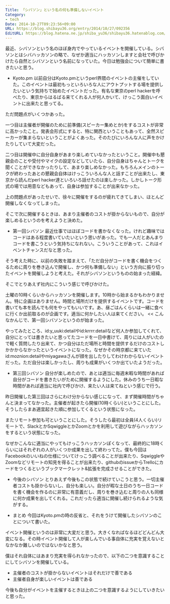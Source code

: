 ```yaml
---
Title: 「シバソン」という名の何も準備しないイベント
Category:
- tech
Date: 2014-10-27T09:23:56+09:00
URL: https://blog.shibayu36.org/entry/2014/10/27/092356
EditURL: https://blog.hatena.ne.jp/shiba_yu36/shibayu36.hatenablog.com/atom/entry/8454420450070489428
---
```


最近、シバソンという名のほぼ身内でやっているイベントを開催している。シバソンとはシバハッカソンの略で、なぜか適当にハッカソンしますと会社で呼びかけたら自然とシバソンという名前になっていた。今日は勉強会について簡単に書きたいと思う。

* Kyoto.pm
以前自分はKyoto.pmというperl界隈のイベントの主催をしていた。このイベントは最初もっといろいろな人にアウトプットする場を提供したいという気持ちで始めたイベントだった。有名な東京のperl hackerを呼べたり、東京からはるばる来てくれる人が何人かいて、けっこう面白いイベントに出来たと思ってる。


ただ問題点がいくつかあった。

一つ目は主催者が開催のために前準備(スピーカー集めとか)をするコストが非常に高かったこと。発表会形式にすると、特に関西ということもあって、全然スピーカーが集まらないということがよくあった。そのたびにいろんな人に声をかけたりしていて大変だった。

二つ目は開催中に自分自身があまり楽しめていなかったということ。開催中も懇親会のことや受付やマイクの設定などしていたら、自分自身はちゃんとトークを聞くことができなかったりして、あまり楽しめなかった。もちろんメインのトークが終わったあとの懇親会自体はけっこういろんな人と話すことが出来たし、東京から読んだperl hacker達といろいろ話せたのは楽しかった。しかしトーク形式の場では用意などもあって、自身は参加することが出来なかった。

上の問題点があったせいで、徐々に開催をするのが疲れてきてしまい、ほとんど開催しなくなってしまった。


そこで次に開催するときは、あまり主催者のコストが掛からないもので、自分が楽しめるというのを考えようと決めた。

* 第一回シバソン
最近仕事ではほぼコードを書かなくなった。けれど趣味ではコードはある程度書いていたいという思いがあった。でも一人だとあんまりコードを書こうという気持ちになれない。こういうことがあって、これはイベントチャンスだなと思った。

そう考えた時に、以前の失敗を踏まえて、「ただ自分がコードを書く機会をつくるために周りを巻き込んで開催し、かつ何も準備しない」という方向に振り切ったイベントを開催しようと考えた。それがシバソンというものの始まった経緯。

そこでとりあえず社内にこういう感じで呼びかけた。
>>
土曜の10時くらいからハッカソンを開催します。10時から始まるかもわかりません。特に企画はありません。時間と場所だけを提供するイベントです。コードを書いても本を読んでも何をやってもいいです。あ、昼ごはんくらいは一緒に食べに行くか出前取るのが企画です。適当に何かしたい人は来てください。
<<
こんなかんじで、第一回シバソンというのが始まった。

やってみたところ、id:y_uuki:detailやid:krrrr:detailなど何人か参加してくれて、自分にとっては書きたいと思ってたコードを一日中書けて、周りには人がいたので軽く質問したり出来て、かつ自分はただ場所と時間を提供するだけのコストしかかからなかったというイベントになった。なぜかその時京都に来ていたid:moznion:detailやmiyagawaさんが顔を出したりしてわけわからないイベントだった。ただ自分は楽しかったし、周りも成果がいくつか出ていたようだった。

* 第三回シバソン
自分が楽しめたので、あとは適当に毎週末暇な時間があれば自分がコードを書きたいがために開催するようにした。休みのうち一日暇な時間があれば適当に社内で呼びかけ、来たい人は来てねという感じで行う。

昨日開催した第三回はさらにわけ分からない感じになって、まず開催時間がちゃんと決まってなかった。主催者が起きたら開催(10時くらい)ということにした。そうしたらまあ適宜起きた順に参加してくるという状態になった。

またリモート参加も可ということにした。そうしたら最初は全員(4人くらい)リモートで、SlackとかSqwiggleとかZoomとかを利用して遊びながらハッカソンをするという状態になった。

なぜかこんなに適当にやってもけっこうハッカソンぽくなって、最終的に18時くらいにはそれぞれの人がいくつか成果を出して終わってた。僕も今回はFacebookのいいねの仕様についてけっこう調べることが出来たり、SqwiggleやZoomなどリモートの知見を得ることが出来たり、githubのissueからTrelloにカードをつくるというブックマークレット&拡張を完成させることができた。

* 今後のシバソン
とりあえず今後もこの状態で続けていこうと思う。一切主催者コストも掛からないし、自分も楽しい。自分が暇な土日のうち一日コードを書く機会を作るのに非常に有意義だし、周りを巻き込むと周りの人も同様に何か成果を出してくれる。これだったら適当に開催し続けられるような気がする。

* まとめ
今回はKyoto.pmの時の反省と、それをうけて開催したシバソンのことについて書いた。

イベント開催というのは非常に大変だと思う。大きくなればなるほどどんどん大変になる。その時イベント開催して人が楽しんでいる事自体に充実を覚えないとなかなか難しいのではないかなと思う。

僕はそれ自体にはあまり充実を得られなかったので、以下の二つを意識することにしてシバソンを開催している。
- 主催者のコストが掛からないイベントはそれだけで善である
- 主催者自身が楽しいイベントは善である

今後も自分がイベントを主催するときは上の二つを意識するようにしていきたいと思った。
